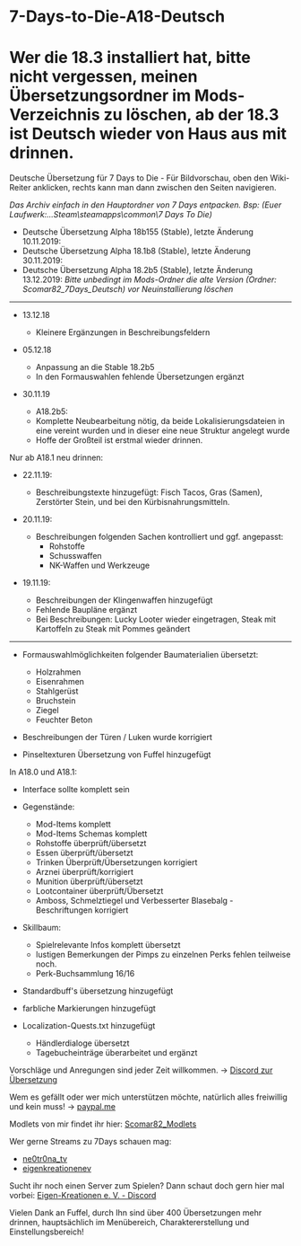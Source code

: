 # 7-Days-to-Die-A18-Deutsch

# Wer die 18.3 installiert hat, bitte nicht vergessen, meinen Übersetzungsordner im Mods-Verzeichnis zu löschen, ab der 18.3 ist Deutsch wieder von Haus aus mit drinnen. 

Deutsche Übersetzung für 7 Days to Die - Für Bildvorschau, oben den Wiki-Reiter anklicken, rechts kann man dann zwischen den Seiten navigieren.

*Das Archiv einfach in den Hauptordner von 7 Days entpacken.
Bsp: (Euer Laufwerk:...Steam\steamapps\common\7 Days To Die)*

- Deutsche Übersetzung Alpha 18b155 (Stable), letzte Änderung 10.11.2019:
- Deutsche Übersetzung Alpha 18.1b8 (Stable), letzte Änderung 30.11.2019:
- Deutsche Übersetzung Alpha 18.2b5 (Stable), letzte Änderung 13.12.2019: *Bitte unbedingt im Mods-Ordner die alte Version (Ordner: Scomar82_7Days_Deutsch) vor Neuinstallierung löschen*

---

- 13.12.18
    - Kleinere Ergänzungen in Beschreibungsfeldern

- 05.12.18
    - Anpassung an die Stable 18.2b5
    - In den Formauswahlen fehlende Übersetzungen ergänzt

- 30.11.19
    - A18.2b5:
    - Komplette Neubearbeitung nötig, da beide Lokalisierungsdateien in eine vereint wurden und in dieser eine neue Struktur angelegt wurde
    - Hoffe der Großteil ist erstmal wieder drinnen.

Nur ab A18.1 neu drinnen:

- 22.11.19:
    - Beschreibungstexte hinzugefügt: Fisch Tacos, Gras (Samen), Zerstörter Stein, und bei den Kürbisnahrungsmitteln.

- 20.11.19:
    - Beschreibungen folgenden Sachen kontrolliert und ggf. angepasst:
        - Rohstoffe
        - Schusswaffen
        - NK-Waffen und Werkzeuge

- 19.11.19:
    - Beschreibungen der Klingenwaffen hinzugefügt
    - Fehlende Baupläne ergänzt
    - Bei Beschreibungen: Lucky Looter wieder eingetragen, Steak mit Kartoffeln zu Steak mit Pommes geändert

---

- Formauswahlmöglichkeiten folgender Baumaterialien übersetzt:
    - Holzrahmen
    - Eisenrahmen
    - Stahlgerüst
    - Bruchstein
    - Ziegel
    - Feuchter Beton

- Beschreibungen der Türen / Luken wurde korrigiert
- Pinseltexturen Übersetzung von Fuffel hinzugefügt

In A18.0 und A18.1:

- Interface sollte komplett sein

- Gegenstände:
    - Mod-Items komplett
    - Mod-Items Schemas komplett
    - Rohstoffe überprüft/übersetzt
    - Essen überprüft/übersetzt
    - Trinken Überprüft/Übersetzungen korrigiert
    - Arznei überprüft/korrigiert
    - Munition überprüft/übersetzt
    - Lootcontainer überprüft/Übersetzt
    - Amboss, Schmelztiegel und Verbesserter Blasebalg - Beschriftungen korrigiert
    
- Skillbaum:
    - Spielrelevante Infos komplett übersetzt
    - lustigen Bemerkungen der Pimps zu einzelnen Perks fehlen teilweise noch.
    - Perk-Buchsammlung 16/16

- Standardbuff's übersetzung hinzugefügt

- farbliche Markierungen hinzugefügt

- Localization-Quests.txt hinzugefügt
    - Händlerdialoge übersetzt
    - Tagebucheinträge überarbeitet und ergänzt

Vorschläge und Anregungen sind jeder Zeit willkommen. -> [Discord zur Übersetzung](https://discord.gg/jQkGGFG)

Wem es gefällt oder wer mich unterstützen möchte, natürlich alles freiwillig und kein muss! -> [paypal.me](https://www.paypal.me/Enrico1982)

Modlets von mir findet ihr hier: [Scomar82_Modlets](https://github.com/Scomar82/7-Days-Modlets)

Wer gerne Streams zu 7Days schauen mag:
- [ne0tr0na_tv](https://www.twitch.tv/ne0tr0na_tv)
- [eigenkreationenev](https://www.twitch.tv/eigenkreationenev)

Sucht ihr noch einen Server zum Spielen? Dann schaut doch gern hier mal vorbei: [Eigen-Kreationen e. V. - Discord](https://discord.gg/4zeMRs2)

Vielen Dank an Fuffel, durch Ihn sind über 400 Übersetzungen mehr drinnen, hauptsächlich im Menübereich, Charaktererstellung und Einstellungsbereich!

